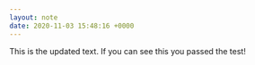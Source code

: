 ```yaml
---
layout: note
date: 2020-11-03 15:48:16 +0000
---
```


This is the updated text. If you can see this you passed the test!
